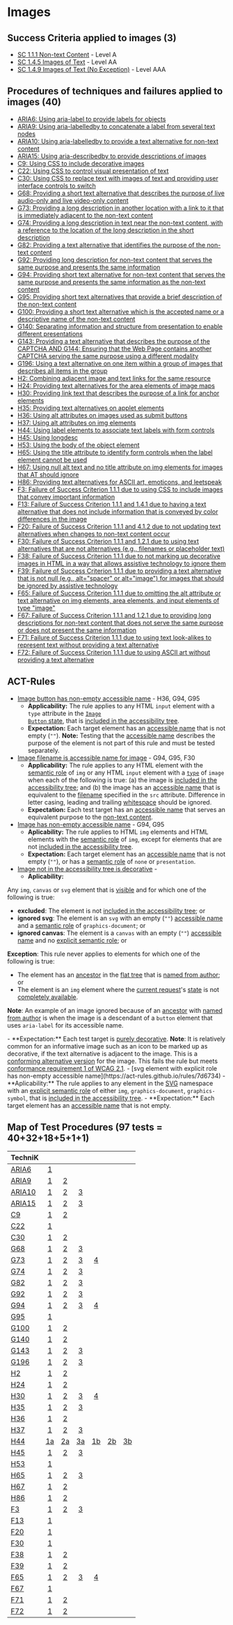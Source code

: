 # Images

## Success Criteria applied to images (3)

- [SC 1.1.1 Non-text Content](sc111.md) - Level A
- [SC 1.4.5 Images of Text](sc145.md) - Level AA
- [SC 1.4.9 Images of Text (No Exception)](sc149.md) - Level AAA

## Procedures of techniques and failures applied to images (40)

- [ARIA6: Using aria-label to provide labels for objects](aria6.md)
- [ARIA9: Using aria-labelledby to concatenate a label from several text nodes](aria9.md)
- [ARIA10: Using aria-labelledby to provide a text alternative for non-text content](aria10.md)
- [ARIA15: Using aria-describedby to provide descriptions of images](aria15.md)
- [C9: Using CSS to include decorative images](c9.md[)
- [C22: Using CSS to control visual presentation of text](c22.md)
- [C30: Using CSS to replace text with images of text and providing user interface controls to switch](c30.md)
- [G68: Providing a short text alternative that describes the purpose of live audio-only and live video-only content](g68.md)
- [G73: Providing a long description in another location with a link to it that is immediately adjacent to the non-text content](g73.md)
- [G74: Providing a long description in text near the non-text content, with a reference to the location of the long description in the short description](g74.md)
- [G82: Providing a text alternative that identifies the purpose of the non-text content](g82.md)
- [G92: Providing long description for non-text content that serves the same purpose and presents the same information](g92.md)
- [G94: Providing short text alternative for non-text content that serves the same purpose and presents the same information as the non-text content](g94.md)
- [G95: Providing short text alternatives that provide a brief description of the non-text content](g95.md)
- [G100: Providing a short text alternative which is the accepted name or a descriptive name of the non-text content](g100.md)
- [G140: Separating information and structure from presentation to enable different presentations](g140.md)
- [G143: Providing a text alternative that describes the purpose of the CAPTCHA AND G144: Ensuring that the Web Page contains another CAPTCHA serving the same purpose using a different modality](g143.md)
- [G196: Using a text alternative on one item within a group of images that describes all items in the group](g196.md)
- [H2: Combining adjacent image and text links for the same resource](h2.md)
- [H24: Providing text alternatives for the area elements of image maps](h24.md)
- [H30: Providing link text that describes the purpose of a link for anchor elements](h30.md)
- [H35: Providing text alternatives on applet elements](h35.md)
- [H36: Using alt attributes on images used as submit buttons](h36.md)
- [H37: Using alt attributes on img elements](h37.md)
- [H44: Using label elements to associate text labels with form controls](h44.md)
- [H45: Using longdesc](h45.md)
- [H53: Using the body of the object element](h53.md)
- [H65: Using the title attribute to identify form controls when the label element cannot be used](h65.md)
- [H67: Using null alt text and no title attribute on img elements for images that AT should ignore](h67.md)
- [H86: Providing text alternatives for ASCII art, emoticons, and leetspeak](h86.md)
- [F3: Failure of Success Criterion 1.1.1 due to using CSS to include images that convey important information](f3.md)
- [F13: Failure of Success Criterion 1.1.1 and 1.4.1 due to having a text alternative that does not include information that is conveyed by color differences in the image](f13.md)
- [F20: Failure of Success Criterion 1.1.1 and 4.1.2 due to not updating text alternatives when changes to non-text content occur](f20.md)
- [F30: Failure of Success Criterion 1.1.1 and 1.2.1 due to using text alternatives that are not alternatives (e.g., filenames or placeholder text)](f30.md)
- [F38: Failure of Success Criterion 1.1.1 due to not marking up decorative images in HTML in a way that allows assistive technology to ignore them](f38.md)
- [F39: Failure of Success Criterion 1.1.1 due to providing a text alternative that is not null (e.g., alt="spacer" or alt="image") for images that should be ignored by assistive technology](f39.md)
- [F65: Failure of Success Criterion 1.1.1 due to omitting the alt attribute or text alternative on img elements, area elements, and input elements of type "image"](f65.md)
- [F67: Failure of Success Criterion 1.1.1 and 1.2.1 due to providing long descriptions for non-text content that does not serve the same purpose or does not present the same information](f67.md)
- [F71: Failure of Success Criterion 1.1.1 due to using text look-alikes to represent text without providing a text alternative](f71.md)
- [F72: Failure of Success Criterion 1.1.1 due to using ASCII art without providing a text alternative](f72.md)

## ACT-Rules

- [Image button has non-empty accessible name](https://act-rules.github.io/rules/59796f) - H36, G94, G95
  - **Applicability:** The rule applies to any HTML <code>input</code> element with a <code>type</code> attribute in the <a href="https://html.spec.whatwg.org/#image-button-state-(type=image)"><code>Image Button</code> state</a>, that is <a href="https://act-rules.github.io/rules/59796f#included-in-the-accessibility-tree" title="Definition of included in the accessibility tree">included in the accessibility tree</a>.
  - **Expectation:** Each target element has an <a href="#accessible-name" title="Definition of accessible name">accessible name</a> that is not empty (<code>""</code>). <strong>Note:</strong> Testing that the <a href="#accessible-name" title="Definition of accessible name">accessible name</a> describes the purpose of the element is not part of this rule and must be tested separately.
- [Image filename is accessible name for image](https://act-rules.github.io/rules/9eb3f6) - G94, G95, F30
  - **Applicability:** The rule applies to any HTML element with the <a href="https://act-rules.github.io/rules/9eb3f6#semantic-role" title="Definition of semantic role">semantic role</a> of <code>img</code> or any HTML <code>input</code> element with a <a href="https://html.spec.whatwg.org/#states-of-the-type-attribute"><code>type</code></a> of <code>image</code> when each of the following is true: (a) the image is <a href="https://act-rules.github.io/rules/9eb3f6#included-in-the-accessibility-tree" title="Definition of included in the accessibility tree">included in the accessibility tree</a>; and (b) the image has an <a href="https://act-rules.github.io/rules/9eb3f6#accessible-name" title="Definition of accessible name">accessible name</a> that is equivalent to the <a href="https://act-rules.github.io/rules/9eb3f6#filename" title="Definition of filename">filename</a> specified in the <code>src</code> attribute. Difference in letter casing, leading and trailing <a href="https://act-rules.github.io/rules/9eb3f6#whitespace" title="Definition of whitespace">whitespace</a> should be ignored.
  - **Expectation:** Each test target has an <a href="#accessible-name" title="Definition of accessible name">accessible name</a> that serves an equivalent purpose to the <a href="https://www.w3.org/TR/WCAG21/#dfn-non-text-content">non-text content</a>.
- [Image has non-empty accessible name](https://act-rules.github.io/rules/23a2a8) - G94, G95
  - **Aplicability:** The rule applies to HTML <code class="language-text">img</code> elements and HTML elements with the <a href="https://act-rules.github.io/rules/23a2a8#semantic-role" title="Definition of semantic role">semantic role</a> of <code class="language-text">img</code>, except for elements that are not <a href="https://act-rules.github.io/rules/23a2a8#included-in-the-accessibility-tree" title="Definition of included in the accessibility tree">included in the accessibility tree</a>.
  - **Expectation:** Each target element has an <a href="https://act-rules.github.io/rules/23a2a8#accessible-name" title="Definition of accessible name">accessible name</a> that is not empty (<code class="language-text">""</code>), or has a <a href="https://act-rules.github.io/rules/23a2a8#semantic-role" title="Definition of semantic role">semantic role</a> of <code class="language-text">none</code> or <code class="language-text">presentation</code>.
- [Image not in the accessibility tree is decorative](https://act-rules.github.io/rules/e88epe) - 
  - **Aplicability:**
<p>Any <code class="language-text">img</code>, <code class="language-text">canvas</code> or <code class="language-text">svg</code> element that is <a href="#visible" title="Definition of Visible">visible</a> and for which one of the following is true:</p>
<ul>
<li><strong>excluded</strong>: The element is not <a href="#included-in-the-accessibility-tree" title="Definition of Included in the accessibility tree">included in the accessibility tree</a>; or</li>
<li><strong>ignored svg</strong>: The element is an <code class="language-text">svg</code> with an empty (<code class="language-text">""</code>) <a href="#accessible-name" title="Definition of accessible name">accessible name</a> and a <a href="#semantic-role" title="Definition of Semantic Role">semantic role</a> of <code class="language-text">graphics-document</code>; or</li>
<li><strong>ignored canvas</strong>: The element is a <code class="language-text">canvas</code> with an empty (<code class="language-text">""</code>) <a href="#accessible-name" title="Definition of accessible name">accessible name</a> and no <a href="#explicit-role" title="Definition of Explicit semantic role">explicit semantic role</a>; or</li>
</ul>
<p><strong>Exception</strong>: This rule never applies to elements for which one of the following is true:</p>
<ul>
<li>The element has an <a href="https://dom.spec.whatwg.org/#concept-tree-ancestor" title="DOM definition of ancestor, 2020/03/06">ancestor</a> in the <a href="https://drafts.csswg.org/css-scoping/#flat-tree" title="CSS Scoping definition of Flat tree, working draft">flat tree</a> that is <a href="https://www.w3.org/TR/wai-aria-1.1/#namecalculation" title="WAI-ARIA definition of Named from author">named from author</a>; or</li>
<li>The element is an <code class="language-text">img</code> element where the <a href="https://html.spec.whatwg.org/#current-request" title="HTML definition of Current request, 2020/03/06">current request</a>'s <a href="https://html.spec.whatwg.org/#img-req-state" title="HTML definition of Image request state, 2020/03/06">state</a> is not <a href="https://html.spec.whatwg.org/#img-all" title="HTML definition of Completely available, 2020/03/06">completely available</a>.</li>
</ul>
<p><strong>Note</strong>: An example of an image ignored because of an <a href="https://dom.spec.whatwg.org/#concept-tree-ancestor" title="DOM definition of ancestor, 2020/03/06">ancestor</a> with <a href="https://www.w3.org/TR/wai-aria-1.1/#namecalculation" title="WAI-ARIA definition of Named from author">named from author</a> is when the image is a descendant of a <code class="language-text">button</code> element that uses <code class="language-text">aria-label</code> for its accessible name.</p>
  - **Expectation:** Each test target is <a href="https://www.w3.org/TR/WCAG21/#dfn-pure-decoration" title="WCAG definition of Pure decoration">purely decorative</a>. <strong>Note</strong>: It is relatively common for an informative image such as an icon to be marked up as decorative, if the text alternative is adjacent to the image. This is a <a href="https://www.w3.org/TR/WCAG21/#dfn-conforming-alternate-version" title="WCAG definition of Conforming alternative version">conforming alternative version</a> for the image. This fails the rule but meets <a href="https://www.w3.org/TR/WCAG21/#cc1">conformance requirement 1 of WCAG 2.1</a>.
- [svg element with explicit role has non-empty accessible name](https://act-rules.github.io/rules/7d6734)
  - **Aplicability:** The rule applies to any element in the <a href="https://www.w3.org/2000/svg">SVG</a> namespace with an <a href="https://act-rules.github.io/rules/7d6734#explicit-role" title="Definition of explicit role">explicit semantic role</a> of either <code class="language-text">img</code>, <code class="language-text">graphics-document</code>, <code class="language-text">graphics-symbol</code>, that is <a href="https://act-rules.github.io/rules/7d6734#included-in-the-accessibility-tree" title="Definition of Included in the accessibility tree">included in the accessibility tree</a>.
  - **Expectation:** Each target element has an <a href="https://act-rules.github.io/rules/7d6734#accessible-name" title="Definition of accessible name">accessible name</a> that is not empty.

## Map of Test Procedures (97 tests = 40+32+18+5+1+1)

| TechniK |     |     |     |     |     |     |
| ------- | :-: | :-: | :-: | :-: | :-: | :-: |
| [ARIA6](aria6.md) | [1](aria6.md#n1 "ARIA6") ||||||
| [ARIA9](aria9.md) | [1](aria9.md#n1 "ARIA9") | [2](aria9.md#n2 "ARIA9") |||||
| [ARIA10](aria10.md) | [1](aria10.md#n1 "ARIA10") | [2](aria10.md#n2 "ARIA10") | [3](aria10.md#n3 "ARIA10") ||||
| [ARIA15](aria15.md) | [1](aria15.md#n1 "ARIA15") | [2](aria15.md#n2 "ARIA15") | [3](aria15.md#n3 "ARIA15") ||||
| [C9](c9.md) | [1](c9.md#n1 "C9") | [2](c9.md#n2 "C9") |||||
| [C22](c22.md) | [1](c22.md#n1 "C22") ||||||
| [C30](c30.md) | [1](c30.md#n1 "C30") | [2](c30.md#n2 "C30") |||||
| [G68](g68.md) | [1](g68.md#n1 "G68") | [2](g68.md#n2 "G68") | [3](g68.md#n3 "G68") ||||
| [G73](g73.md) | [1](g73.md#n1 "G73") | [2](g73.md#n2 "G73") | [3](g73.md#n3 "G73") | [4](g73.md#n4 "G73") |||
| [G74](g74.md) | [1](g74.md#n1 "G74") | [2](g74.md#n2 "G74") | [3](g74.md#n3 "G74") ||||
| [G82](g82.md) | [1](g82.md#n1 "G82") | [2](g82.md#n2 "G82") | [3](g82.md#n3 "G82") ||||
| [G92](g92.md) | [1](g92.md#n1 "G92") | [2](g92.md#n2 "G92") | [3](g92.md#n3 "G92") ||||
| [G94](g94.md) | [1](g94.md#n1 "G94") | [2](g94.md#n2 "G94") | [3](g94.md#n3 "G94") | [4](g94.md#n4 "G94") |||
| [G95](g95.md) | [1](g95.md#n1 "G95") ||||||
| [G100](g100.md) | [1](g100.md#n1 "G100") | [2](g100.md#n2 "G100") |||||
| [G140](g140.md) | [1](g140.md#n1 "G140") | [2](g140.md#n2 "G140") |||||
| [G143](g143.md) | [1](g143.md#n1 "G143") | [2](g143.md#n2 "G143") | [3](g143.md#n3 "G143") ||||
| [G196](g196.md) | [1](g196.md#n1 "G196") | [2](g196.md#n2 "G196") | [3](g196.md#n3 "G196") ||||
| [H2](h2.md) | [1](h2.md#n1 "H2") | [2](h2.md#n2 "H2") |||||
| [H24](h24.md) | [1](h24.md#n1 "H24") | [2](h24.md#n2 "H24") |||||
| [H30](h30.md) | [1](h30.md#n1 "H30") | [2](h30.md#n2 "H30") | [3](h30.md#n3 "H30") | [4](h30.md#n4 "H30") |||
| [H35](h35.md) | [1](h35.md#n1 "H35") | [2](h35.md#n2 "H35") | [3](h35.md#n3 "H35") ||||
| [H36](h36.md) | [1](h36.md#n1 "H36") | [2](h36.md#n2 "H36") |||||
| [H37](h37.md) | [1](h37.md#n1 "H37") | [2](h37.md#n2 "H37") | [3](h37.md#n3 "H37") ||||
| [H44](h44.md) | [1a](h44.md#n1a "H44") | [2a](h44.md#n2a "H44") | [3a](h44.md#n3a "H44") | [1b](h44.md#n1b "H44") | [2b](h44.md#n2b "H44") | [3b](h44.md#n3b "H44") |
| [H45](h45.md) | [1](h45.md#n1 "H45") | [2](h45.md#n2 "H45") | [3](h45.md#n3 "H45") ||||
| [H53](h53.md) | [1](h53.md#n1 "H53") ||||||
| [H65](h65.md) | [1](h65.md#n1 "H65") | [2](h65.md#n2 "H65") | [3](h65.md#n3 "H65") ||||
| [H67](h67.md) | [1](h67.md#n1 "H67") | [2](h67.md#n2 "H67") |||||
| [H86](h86.md) | [1](h86.md#n1 "H86") | [2](h86.md#n2 "H86") |||||
| [F3](f3.md) | [1](f3.md#n1 "F3") | [2](f3.md#n2 "F3") | [3](f3.md#n3 "F3") ||||
| [F13](f13.md) | [1](f13.md#n1 "F13") ||||||
| [F20](f20.md) | [1](f20.md#n1 "F20") ||||||
| [F30](f30.md) | [1](f30.md#n1 "F30") ||||||
| [F38](f38.md) | [1](f38.md#n1 "F38") | [2](f38.md#n2 "F38") |||||
| [F39](f39.md) | [1](f39.md#n1 "F39") | [2](f39.md#n2 "F39") |||||
| [F65](f65.md) | [1](f65.md#n1 "F65") | [2](f65.md#n2 "F65") | [3](f65.md#n3 "F65") | [4](f65.md#n4 "F65") |||
| [F67](f67.md) | [1](f67.md#n1 "F67") ||||||
| [F71](f71.md) | [1](f71.md#n1 "F71") | [2](f71.md#n2 "F71") |||||
| [F72](f72.md) | [1](f72.md#n1 "F72") | [2](f72.md#n2 "F72") |||||
